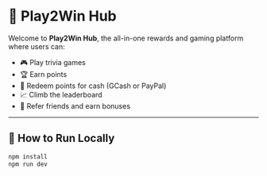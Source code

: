 # 🎰 Play2Win Hub

Welcome to **Play2Win Hub**, the all-in-one rewards and gaming platform where users can:

- 🎮 Play trivia games  
- 🏆 Earn points  
- 💸 Redeem points for cash (GCash or PayPal)  
- 📈 Climb the leaderboard  
- 🫶 Refer friends and earn bonuses  

---

## 🚀 How to Run Locally

```bash
npm install
npm run dev
